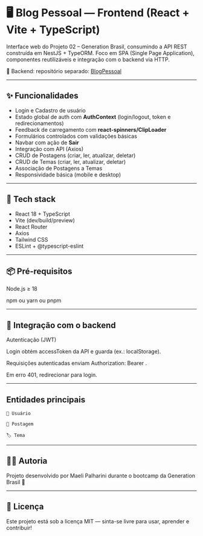 # 🖥️ Blog Pessoal — Frontend (React + Vite + TypeScript)

Interface web do Projeto 02 – Generation Brasil, consumindo a API REST construída em NestJS + TypeORM.
Foco em SPA (Single Page Application), componentes reutilizáveis e integração com o backend via HTTP.

🔗 Backend: repositório separado: [BlogPessoal](https://github.com/MaeliPalharini/blogpessoal)

---

## ✨ Funcionalidades

- Login e Cadastro de usuário
- Estado global de auth com **AuthContext** (login/logout, token e redirecionamentos)
- Feedback de carregamento com **react-spinners/ClipLoader**
- Formulários controlados com validações básicas
- Navbar com ação de **Sair**
- Integração com API (Axios)
- CRUD de Postagens (criar, ler, atualizar, deletar)
- CRUD de Temas (criar, ler, atualizar, deletar)
- Associação de Postagens a Temas
- Responsividade básica (mobile e desktop)
---

## 🧰 Tech stack

- React 18 + TypeScript
- Vite (dev/build/preview)
- React Router
- Axios
- Tailwind CSS
- ESLint + @typescript-eslint

---

## 📦 Pré-requisitos

Node.js ≥ 18

npm ou yarn ou pnpm

---

## 🔐 Integração com o backend

Autenticação (JWT)

Login obtém accessToken da API e guarda (ex.: localStorage).

Requisições autenticadas enviam Authorization: Bearer <token>.

Em erro 401, redirecionar para login.

---

## Entidades principais

    👤 Usuário
    
    📝 Postagem
    
    🏷️ Tema

---

## 🧑‍💻 Autoria
Projeto desenvolvido por Maeli Palharini durante o bootcamp da Generation Brasil 💜

---

## 📌 Licença
Este projeto está sob a licença MIT — sinta-se livre para usar, aprender e contribuir!
